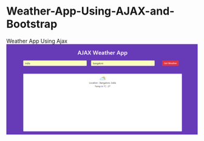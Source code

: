 # Weather-App-Using-AJAX-and-Bootstrap
Weather App Using Ajax
![alt text](https://github.com/prithwirajdutta/Weather-App-Using-AJAX-and-Bootstrap/blob/master/app1.PNG)

